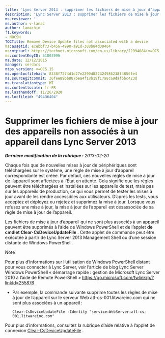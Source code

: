 ```yaml
---
title: 'Lync Server 2013 : supprimer les fichiers de mise à jour d’appareils non associés à un appareil'
description: 'Lync Server 2013 : supprimer les fichiers de mise à jour d’appareils non associés à un appareil.'
ms.reviewer: ''
ms.author: v-lanac
author: lanachin
f1.keywords:
- NOCSH
TOCTitle: Remove Device Update files not associated with a device
ms:assetid: ecebbf73-b456-4990-a91d-308b84d39404
ms:mtpsurl: https://technet.microsoft.com/en-us/library/JJ994084(v=OCS.15)
ms:contentKeyID: 51803996
ms.date: 12/12/2015
manager: serdars
mtps_version: v=OCS.15
ms.openlocfilehash: 8338f7274d1d27e2290d822324986238f4856fe4
ms.sourcegitcommit: 36fee89bb887bea4f18b19f17a8c69daf5bc423d
ms.translationtype: MT
ms.contentlocale: fr-FR
ms.lasthandoff: 11/26/2020
ms.locfileid: "49436404"
---
```

# <a name="remove-device-update-files-not-associated-with-a-device-in-lync-server-2013"></a>Supprimer les fichiers de mise à jour des appareils non associés à un appareil dans Lync Server 2013

<div data-xmlns="http://www.w3.org/1999/xhtml">

<div class="topic" data-xmlns="http://www.w3.org/1999/xhtml" data-msxsl="urn:schemas-microsoft-com:xslt" data-cs="https://msdn.microsoft.com/">

<div data-asp="https://msdn2.microsoft.com/asp">



</div>

<div id="mainSection">

<div id="mainBody">

<span> </span>

_**Dernière modification de la rubrique :** 2013-02-20_

Chaque fois que de nouvelles mises à jour de périphériques sont téléchargées sur le système, une règle de mise à jour d’appareil correspondante est créée. Par défaut, ces nouvelles règles de mise à jour de l’appareil sont affectées à l’État en attente. Cela signifie que les règles peuvent être téléchargées et installées sur les appareils de test, mais pas sur les appareils de production, ce qui vous permet de tester les mises à jour avant de les rendre accessibles aux utilisateurs. D’après les tests, vous acceptez et déployez ou rejetez et supprimez la mise à jour. Lorsque vous refusez une mise à jour, la mise à jour de l’appareil est désassociée de sa règle de mise à jour de l’appareil.

<div>


Les fichiers de mise à jour d’appareil qui ne sont plus associés à un appareil peuvent être supprimés à l’aide de Windows PowerShell et de l’applet **de cmdlet Clear-CsDeviceUpdateFile** . Cette applet de commande peut être exécutée à partir de Lync Server 2013 Management Shell ou d’une session distante de Windows PowerShell.

<div>


> [!NOTE]  
> Pour plus d’informations sur l’utilisation de Windows PowerShell distant pour vous connecter à Lync Server, voir l’article de blog Lync Server Windows PowerShell « démarrage rapide : gestion de Microsoft Lync Server 2010 à l’aide de Remote PowerShell » <A href="https://go.microsoft.com/fwlink/p/?linkid=255876">https://go.microsoft.com/fwlink/p/?linkId=255876</A> .



</div>

<div>


  - Par exemple, la commande suivante supprime toutes les règles de mise à jour de l’appareil sur le serveur Web atl-cs-001.litwareinc.com qui ne sont plus associées à un appareil :
    
        Clear-CsDeviceUpdateFile -Identity "service:WebServer:atl-cs-001.litwareinc.com"

</div>

Pour plus d’informations, consultez la rubrique d’aide relative à l’applet de connexion [Clear-CsDeviceUpdateFile](https://docs.microsoft.com/powershell/module/skype/Clear-CsDeviceUpdateFile) .

</div>

</div>

<span> </span>

</div>

</div>

</div>

